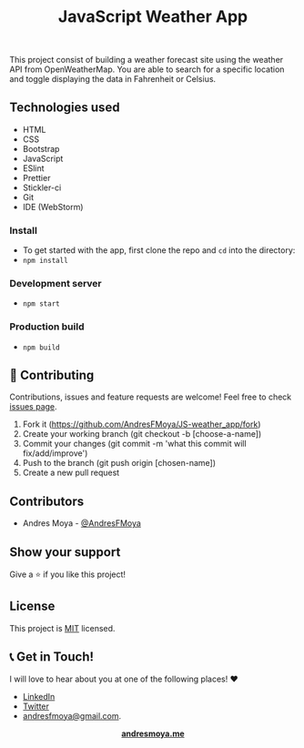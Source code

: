 <p>
  <h1 align="center">JavaScript Weather App</h1>
</p>
<br>

This project consist of building a weather forecast site using the weather API from OpenWeatherMap. You are able to search for a specific location and toggle displaying the data in Fahrenheit or Celsius. 

## Technologies used

- HTML
- CSS
- Bootstrap
- JavaScript
- ESlint
- Prettier
- Stickler-ci
- Git
- IDE (WebStorm)

### Install
- To get started with the app, first clone the repo and `cd` into the directory:
- `npm install`

### Development server
- `npm start`

### Production build
- `npm build`

## 🤝 Contributing

Contributions, issues and feature requests are welcome! Feel free to check [issues page](https://github.com/AndresFMoya/JS-weather_app/issues).

1. Fork it (https://github.com/AndresFMoya/JS-weather_app/fork)
2. Create your working branch (git checkout -b [choose-a-name])
3. Commit your changes (git commit -m 'what this commit will fix/add/improve')
4. Push to the branch (git push origin [chosen-name])
5. Create a new pull request

## Contributors

- Andres Moya - [@AndresFMoya](https://github.com/AndresFMoya)

## Show your support

Give a ⭐️ if you like this project!

## License

This project is [MIT](https://github.com/AndresFMoya/JS-weather_app/blob/develop/LICENSE) licensed.


## 📞 Get in Touch!
I will love to hear about you at one of the following places! :heart:

- [LinkedIn](https://www.linkedin.com/in/andres-f-moya/)
- [Twitter](https://www.twitter.com/andmedev/) 
- <andresfmoya@gmail.com>.

<p align="center">
  <strong>
    <a href="https://andresmoya.me">andresmoya.me</a>
</strong>
</p>
